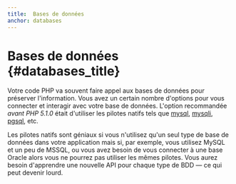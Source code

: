 ```yaml
---
title:  Bases de données
anchor: databases
---
```


# Bases de données {#databases_title}

Votre code PHP va souvent faire appel aux bases de données pour préserver l'information. Vous avez un certain nombre
d'options pour vous connecter et interagir avec votre base de données. L'option recommandée _avant PHP 5.1.0_ était
d'utiliser les pilotes natifs tels que [mysql][mysql], [mysqli][mysqli], [pgsql][pgsql], etc.

Les pilotes natifs sont géniaux si vous n'utilisez qu'un seul type de base de données dans votre application mais si,
par exemple, vous utilisez MySQL et un peu de MSSQL, ou vous avez besoin de vous connecter à une base Oracle alors vous
ne pourrez pas utiliser les mêmes pilotes. Vous aurez besoin d'apprendre une nouvelle API pour chaque type de BDD &mdash; ce
qui peut devenir lourd.

[mysql]: http://php.net/mysql
[mysqli]: http://php.net/mysqli
[pgsql]: http://php.net/pgsql
